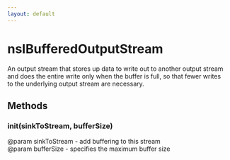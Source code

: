 ```yaml
---
layout: default
---
```


# nsIBufferedOutputStream #
  
An output stream that stores up data to write out to another output stream  
and does the entire write only when the buffer is full, so that fewer writes  
to the underlying output stream are necessary.  
  

## Methods ##

### init(sinkToStream, bufferSize) ###
  
@param sinkToStream - add buffering to this stream  
@param bufferSize   - specifies the maximum buffer size  
  

